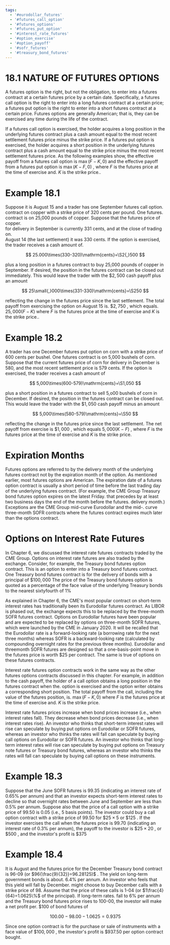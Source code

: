 ```yaml
---
tags:
  - '#eurodollar_futures'
  - '#futures_call_option'
  - '#futures_options'
  - '#futures_put_option'
  - '#interest_rate_futures'
  - '#option_exercise'
  - '#option_payoff'
  - '#sofr_futures'
  - '#treasury_bond_futures'
---
```

# 18.1 NATURE OF FUTURES OPTIONS  

A futures option is the right, but not the obligation, to enter into a futures contract at a certain futures price by a certain date. Specifically, a futures call option is the right to enter into a long futures contract at a certain price; a futures put option is the right to enter into a short futures contract at a certain price. Futures options are generally American; that is, they can be exercised any time during the life of the contract.  

If a futures call option is exercised, the holder acquires a long position in the underlying futures contract plus a cash amount equal to the most recent settlement futures price minus the strike price. If a futures put option is exercised, the holder acquires a short position in the underlying futures contract plus a cash amount equal to the strike price minus the most recent settlement futures price. As the following examples show, the effective payoff from a futures call option is $\operatorname*{max}(F-K,0)$ and the effective payoff from a futures put option is $\operatorname*{max}(K-F,0)$ , where $F$ is the futures price at the time of exercise and. $K$ is the strike price..  

# Example 18.1  

Suppose it is August 15 and a trader has one September futures call option.   
contract on copper with a strike price of 320 cents per pound. One futures.   
contract is on 25,000 pounds of copper. Suppose that the futures price of copper.   
for delivery in September is currently 331 cents, and at the close of trading on.   
August 14 (the last settlement) it was 330 cents. If the option is exercised, the trader receives a cash amount of.  

$$
25.000\times(330-320)\mathrm{cents}=\S2{,}500
$$  

plus a long position in a futures contract to buy 25,000 pounds of copper in September. If desired, the position in the futures contract can be closed out immediately. This would leave the trader with the $\$2,500$ cash payoff plus an amount  

$$
25\small{,}000\times(331-330)\mathrm{cents}=\S250
$$  

reflecting the change in the futures price since the last settlement. The total payoff from exercising the option on August 15 is. $\$2,750$ , which equals. $25{,}000(F-K)$ where $F$ is the futures price at the time of exercise and $K$ is the strike price..  

# Example 18.2  

A trader has one December futures put option on corn with a strike price of 600 cents per bushel. One futures contract is on 5,000 bushels of corn. Suppose that the current futures price of corn for delivery in December is 580, and the most recent settlement price is 579 cents. If the option is exercised, the trader receives a cash amount of  

$$
5,000\times(600-579)\mathrm{cents}=\S1,050
$$  

plus a short position in a futures contract to sell 5,o00 bushels of corn in December. If desired, the position in the futures contract can be closed out. This would leave the trader with the $\$1,050$ cash payoff minus an amount  

$$
5,000\times(580-579)\mathrm{cents}=\S50
$$  

reflecting the change in the futures price since the last settlement. The net payoff from exercise is $\$1,000$ , which equals $5,000(K\mathrm{~-~}F)$ , where $F$ is the futures price at the time of exercise and $K$ is the strike price.  

# Expiration Months  

Futures options are referred to by the delivery month of the underlying futures contract not by the expiration month of the option. As mentioned earlier, most futures options are American. The expiration date of a futures option contract is usually a short period of time before the last trading day of the underlying futures contract. (For example, the CME Group Treasury bond futures option expires on the latest Friday. that precedes by at least two business days the end of the month before the futures. delivery month.) Exceptions are the CME Group mid-curve Eurodollar and the mid-. curve three-month SOFR contracts where the futures contract expires much later than the options contract.  

# Options on Interest Rate Futures  

In Chapter 6, we discussed the interest rate futures contracts traded by the CME Group. Options on interest rate futures are also traded by the exchange. Consider, for example, the Treasury bond futures option contract. This is an option to enter into a Treasury bond futures contract. One Treasury bond futures contract is for the delivery of bonds with a principal of $\$100,000$ The price of the Treasury bond futures option is quoted as a percentage of the face value of the underlying Treasury bonds to the nearest sixtyfourth of $1\%$  

As explained in Chapter 6, the CME's most popular contract on short-term interest rates has traditionally been its Eurodollar futures contract. As LIBOR is phased out, the exchange expects this to be replaced by the three-month SOFR futures contract. Options on Eurodollar futures have been popular and are expected to be replaced by options on three-month SOFR futures, which were launched by the CME in January 2020. It will be recalled that the Eurodollar rate is a forward-looking rate (a borrowing rate for the next three months) whereas SOFR is a backward-looking rate (calculated by compounding overnight rates for the previous three months). Eurodollar and threemonth SOFR futures are designed so that a one-basis-point move in the futures price is worth $\$25$ per contract. The same is true of options on these futures contracts.  

Interest rate futures option contracts work in the same way as the other futures options contracts discussed in this chapter. For example, in addition to the cash payoff, the holder of a call option obtains a long position in the futures contract when the. option is exercised and the option writer obtains a corresponding short position. The total payoff from the call, including the value of the futures position, is. $\operatorname*{max}(F-K,0)$ where $F$ is the futures price at the time of exercise and. $K$ is the strike price.  

Interest rate futures prices increase when bond prices increase (i.e., when interest rates fall). They decrease when bond prices decrease (i.e., when interest rates rise). An investor who thinks that short-term interest rates will rise can speculate by buying put options on Eurodollar or SOFR futures, whereas an investor who thinks the rates will fall can speculate by buying call options on Eurodollar or SOFR futures. An investor who thinks that long-term interest rates will rise can speculate by buying put options on Treasury note futures or Treasury bond futures, whereas an investor who thinks the rates will fall can speculate by buying call options on these instruments.  

# Example 18.3  

Suppose that the June SOFR futures is 99.35 (indicating an interest rate of $0.65\%$ per annum) and that an investor expects short-term interest rates to decline so that overnight rates between June and September are less than $0.5\%$ per annum. Suppose also that the price of a call option with a strike price of 99.50 is 0.05 (i.e., 5 basis points). The investor could buy a call option contract with a strike price of 99.50 for $\$25\times5$ or $\$125$ . If the investor exercises the call when the futures price is 99.70 (indicating an interest rate of $0.3\%$ per annum), the payoff to the investor is $\$25\times20$ , or $\$500$ , and the investor's profit is $\$375$  

# Example 18.4  

It is August and the futures price for the December Treasury bond contract is 96-09 (or $96{\frac{9}{32}}=96.28125)$ . The yield on long-term government bonds is about. $6.4\%$ per annum. An investor who feels that this yield will fall by December. might choose to buy December calls with a strike price of 98. Assume that the price of these calls is 1-04 (or $1\frac{4}{64}=1.0625\%$ of the principal). If long-term rates. fall to $6\%$ per annum and the Treasury bond futures price rises to 100-00, the investor will make a net profit per. $\$100$ of bond futures of  

$$
100.00-98.00-1.0625=0.9375
$$  

Since one option contract is for the purchase or sale of instruments with a face value of $\$100,000$ , the investor's profit is $\$937.50$ per option contract bought.  
